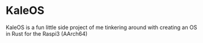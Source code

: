 # KaleOS
KaleOS is a fun little side project of me tinkering around with creating an OS in Rust for the Raspi3 (AArch64)
